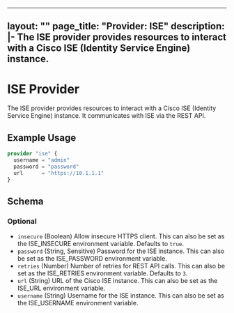 
---
layout: ""
page_title: "Provider: ISE"
description: |-
  The ISE provider provides resources to interact with a Cisco ISE (Identity Service Engine) instance.
---

# ISE Provider

The ISE provider provides resources to interact with a Cisco ISE (Identity Service Engine) instance. It communicates with ISE via the REST API.

## Example Usage

```terraform
provider "ise" {
  username = "admin"
  password = "password"
  url      = "https://10.1.1.1"
}
```

<!-- schema generated by tfplugindocs -->
## Schema

### Optional

- `insecure` (Boolean) Allow insecure HTTPS client. This can also be set as the ISE_INSECURE environment variable. Defaults to `true`.
- `password` (String, Sensitive) Password for the ISE instance. This can also be set as the ISE_PASSWORD environment variable.
- `retries` (Number) Number of retries for REST API calls. This can also be set as the ISE_RETRIES environment variable. Defaults to `3`.
- `url` (String) URL of the Cisco ISE instance. This can also be set as the ISE_URL environment variable.
- `username` (String) Username for the ISE instance. This can also be set as the ISE_USERNAME environment variable.

